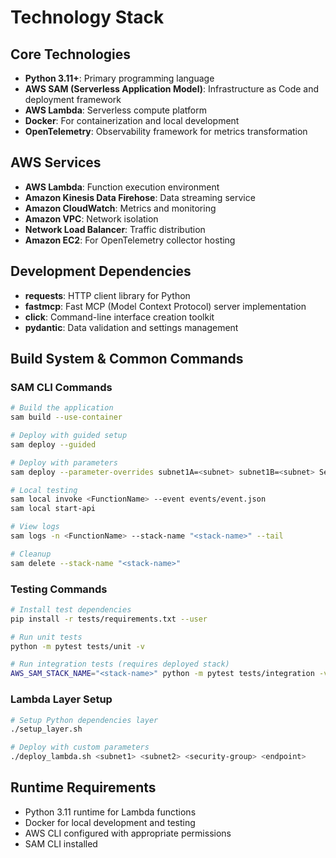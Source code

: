 # Technology Stack

## Core Technologies

- **Python 3.11+**: Primary programming language
- **AWS SAM (Serverless Application Model)**: Infrastructure as Code and deployment framework
- **AWS Lambda**: Serverless compute platform
- **Docker**: For containerization and local development
- **OpenTelemetry**: Observability framework for metrics transformation

## AWS Services

- **AWS Lambda**: Function execution environment
- **Amazon Kinesis Data Firehose**: Data streaming service
- **Amazon CloudWatch**: Metrics and monitoring
- **Amazon VPC**: Network isolation
- **Network Load Balancer**: Traffic distribution
- **Amazon EC2**: For OpenTelemetry collector hosting

## Development Dependencies

- **requests**: HTTP client library for Python
- **fastmcp**: Fast MCP (Model Context Protocol) server implementation
- **click**: Command-line interface creation toolkit
- **pydantic**: Data validation and settings management

## Build System & Common Commands

### SAM CLI Commands
```bash
# Build the application
sam build --use-container

# Deploy with guided setup
sam deploy --guided

# Deploy with parameters
sam deploy --parameter-overrides subnet1A=<subnet> subnet1B=<subnet> SecurityGroupDefault=<sg> CollectorEndpoint="<endpoint>"

# Local testing
sam local invoke <FunctionName> --event events/event.json
sam local start-api

# View logs
sam logs -n <FunctionName> --stack-name "<stack-name>" --tail

# Cleanup
sam delete --stack-name "<stack-name>"
```

### Testing Commands
```bash
# Install test dependencies
pip install -r tests/requirements.txt --user

# Run unit tests
python -m pytest tests/unit -v

# Run integration tests (requires deployed stack)
AWS_SAM_STACK_NAME="<stack-name>" python -m pytest tests/integration -v
```

### Lambda Layer Setup
```bash
# Setup Python dependencies layer
./setup_layer.sh

# Deploy with custom parameters
./deploy_lambda.sh <subnet1> <subnet2> <security-group> <endpoint>
```

## Runtime Requirements

- Python 3.11 runtime for Lambda functions
- Docker for local development and testing
- AWS CLI configured with appropriate permissions
- SAM CLI installed